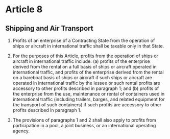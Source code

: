 # Article 8
## Shipping and Air Transport

1. Profits of an enterprise of a Contracting State from the operation of ships or aircraft in
international traffic shall be taxable only in that State.

2. For the purposes of this Article, profits from the operation of ships or aircraft in
international traffic include:
  (a) profits of the enterprise derived from the rental on a full basis of ships or
  aircraft operated in international traffic, and profits of the enterprise derived from the
  rental on a bareboat basis of ships or aircraft if such ships or aircraft are operated in
  international traffic by the lessee or such rental profits are accessory to other profits
  described in paragraph 1; and
  (b) profits of the enterprise from the use, maintenance or rental of containers used
  in international traffic (including trailers, barges, and related equipment for the transport
  of such containers) if such profits are accessory to other profits described in paragraph 1.

3. The provisions of paragraphs 1 and 2 shall also apply to profits from participation in a
pool, a joint business, or an international operating agency.
